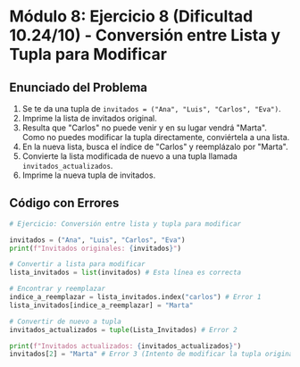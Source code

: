 # Módulo 8: Ejercicio 8 (Dificultad 10.24/10) - Conversión entre Lista y Tupla para Modificar

## Enunciado del Problema

1.  Se te da una tupla de `invitados = ("Ana", "Luis", "Carlos", "Eva")`.
2.  Imprime la lista de invitados original.
3.  Resulta que "Carlos" no puede venir y en su lugar vendrá "Marta". Como no puedes modificar la tupla directamente, conviértela a una lista.
4.  En la nueva lista, busca el índice de "Carlos" y reemplázalo por "Marta".
5.  Convierte la lista modificada de nuevo a una tupla llamada `invitados_actualizados`.
6.  Imprime la nueva tupla de invitados.

## Código con Errores

```python
# Ejercicio: Conversión entre lista y tupla para modificar

invitados = ("Ana", "Luis", "Carlos", "Eva")
print(f"Invitados originales: {invitados}")

# Convertir a lista para modificar
lista_invitados = list(invitados) # Esta línea es correcta

# Encontrar y reemplazar
indice_a_reemplazar = lista_invitados.index("carlos") # Error 1
lista_invitados[indice_a_reemplazar] = "Marta"

# Convertir de nuevo a tupla
invitados_actualizados = tuple(Lista_Invitados) # Error 2

print(f"Invitados actualizados: {invitados_actualizados}")
invitados[2] = "Marta" # Error 3 (Intento de modificar la tupla original para mostrar el error)
```
